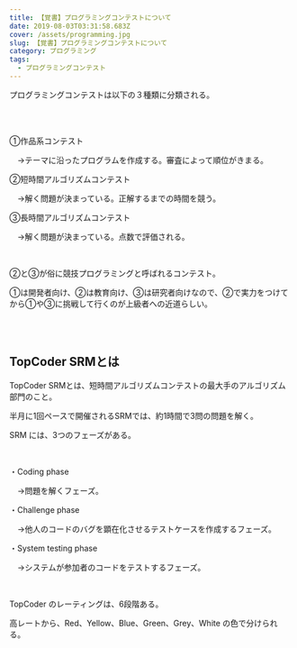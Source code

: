```yaml
---
title: 【覚書】プログラミングコンテストについて
date: 2019-08-03T03:31:58.683Z
cover: /assets/programming.jpg
slug: 【覚書】プログラミングコンテストについて
category: プログラミング
tags:
  - プログラミングコンテスト
---
```

プログラミングコンテストは以下の３種類に分類される。

<br><br>

①作品系コンテスト

　→テーマに沿ったプログラムを作成する。審査によって順位がきまる。

②短時間アルゴリズムコンテスト

　→解く問題が決まっている。正解するまでの時間を競う。

③長時間アルゴリズムコンテスト

　→解く問題が決まっている。点数で評価される。

<br>

②と③が俗に競技プログラミングと呼ばれるコンテスト。

①は開発者向け、②は教育向け、③は研究者向けなので、②で実力をつけてから①や③に挑戦して行くのが上級者への近道らしい。


<br><br>
## TopCoder SRMとは

TopCoder SRMとは、短時間アルゴリズムコンテストの最大手のアルゴリズム部門のこと。

半月に1回ペースで開催されるSRMでは、約1時間で3問の問題を解く。

SRM には、3つのフェーズがある。

<br>

・Coding phase

　→問題を解くフェーズ。

・Challenge phase

　→他人のコードのバグを顕在化させるテストケースを作成するフェーズ。

・System testing phase

　→システムが参加者のコードをテストするフェーズ。

<br>

TopCoder のレーティングは、6段階ある。

高レートから、Red、Yellow、Blue、Green、Grey、White の色で分けられる。



